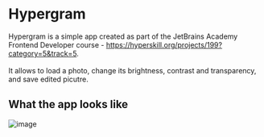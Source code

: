 # Hypergram

Hypergram is a simple app created as part of the JetBrains Academy Frontend Developer course - https://hyperskill.org/projects/199?category=5&track=5.
<br><br>
It allows to load a photo, change its brightness, contrast and transparency, and save edited picutre.

## What the app looks like
![image](https://user-images.githubusercontent.com/76888617/176458027-683bcce0-c053-4f73-a229-63a068a4301e.png)
